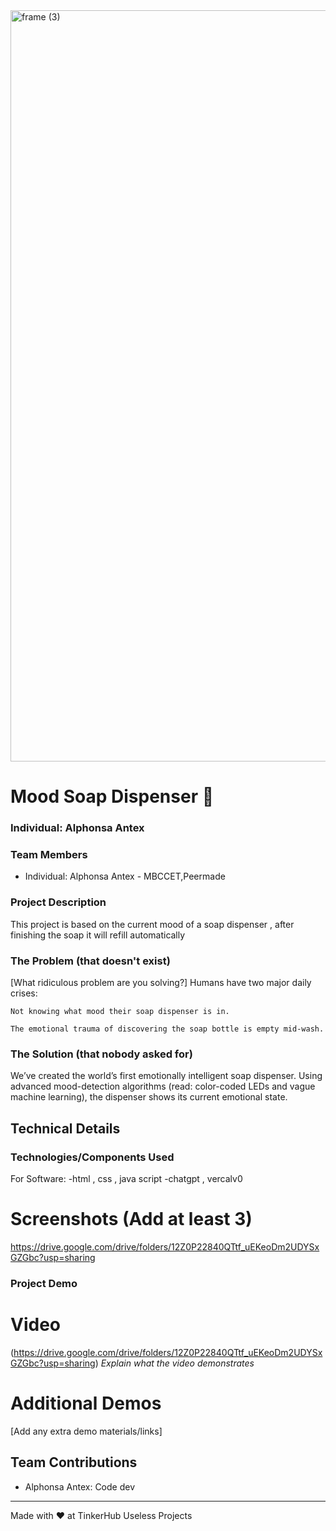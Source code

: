 <img width="3188" height="1202" alt="frame (3)" src="https://github.com/user-attachments/assets/517ad8e9-ad22-457d-9538-a9e62d137cd7" />

# Mood Soap Dispenser 🎯


### Individual: Alphonsa Antex


### Team Members
- Individual: Alphonsa Antex - MBCCET,Peermade

### Project Description
This project is based on the current mood of a soap dispenser , after finishing the soap it will refill automatically

### The Problem (that doesn't exist)
[What ridiculous problem are you solving?]
Humans have two major daily crises:

    Not knowing what mood their soap dispenser is in.

    The emotional trauma of discovering the soap bottle is empty mid-wash.

### The Solution (that nobody asked for)
We’ve created the world’s first emotionally intelligent soap dispenser. Using advanced mood-detection algorithms (read: color-coded LEDs and vague machine learning), the dispenser shows its current emotional state.

## Technical Details
### Technologies/Components Used
For Software:
-html , css , java script
-chatgpt , vercalv0


# Screenshots (Add at least 3)

https://drive.google.com/drive/folders/12Z0P22840QTtf_uEKeoDm2UDYSxGZGbc?usp=sharing



### Project Demo
# Video
(https://drive.google.com/drive/folders/12Z0P22840QTtf_uEKeoDm2UDYSxGZGbc?usp=sharing)
*Explain what the video demonstrates*

# Additional Demos
[Add any extra demo materials/links]

## Team Contributions
- Alphonsa Antex: Code dev

---
Made with ❤️ at TinkerHub Useless Projects 
